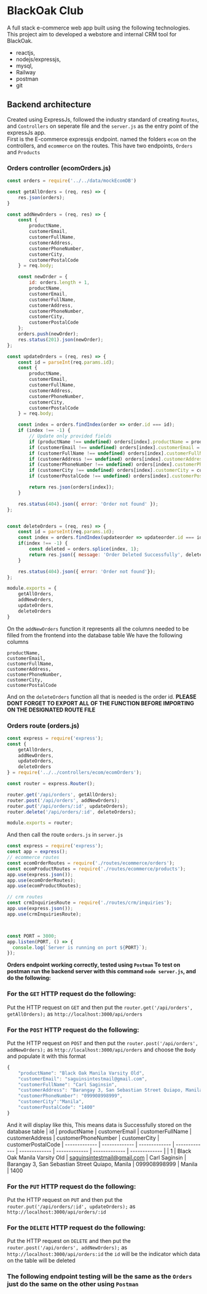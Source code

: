 # BlackOak Club
A full stack e-commerce web app built using the following technologies. This project aim to developed a webstore and internal CRM tool for BlackOak.

- reactjs, <br>
- nodejs/expressjs,  <br>
- mysql,  <br>
- Railway
- postman
- git
## Backend architecture
Created using ExpressJs, followed the industry standard of creating ```Routes```, and ```Controllers``` on seperate file and the ```server.js``` as the entry point of the expressJs app.
<br> 
First is the E-commerce expressjs endpoint. named the folders ```ecom``` on the controllers, and ```ecommerce``` on the routes. This have two endpoints, ```Orders``` and ```Products```
### Orders controller (ecomOrders.js)
```javascript
const orders = require('../../data/mockEcomDB')

const getAllOrders = (req, res) => {
    res.json(orders);
}

const addNewOrders = (req, res) => {
    const { 
        productName,
        customerEmail, 
        customerFullName, 
        customerAddress, 
        customerPhoneNumber, 
        customerCity, 
        customerPostalCode  
    } = req.body;

    const newOrder = {
        id: orders.length + 1,
        productName,
        customerEmail,
        customerFullName,
        customerAddress,
        customerPhoneNumber,
        customerCity,
        customerPostalCode      
    };
    orders.push(newOrder);
    res.status(201).json(newOrder);
};

const updateOrders = (req, res) => {
    const id = parseInt(req.params.id);
    const {
        productName,
        customerEmail,
        customerFullName,
        customerAddress,
        customerPhoneNumber,
        customerCity,
        customerPostalCode
    } = req.body;

    const index = orders.findIndex(order => order.id === id);
    if (index !== -1) {
        // Update only provided fields
        if (productName !== undefined) orders[index].productName = productName;
        if (customerEmail !== undefined) orders[index].customerEmail = customerEmail;
        if (customerFullName !== undefined) orders[index].customerFullName = customerFullName;
        if (customerAddress !== undefined) orders[index].customerAddress = customerAddress;
        if (customerPhoneNumber !== undefined) orders[index].customerPhoneNumber = customerPhoneNumber;
        if (customerCity !== undefined) orders[index].customerCity = customerCity;
        if (customerPostalCode !== undefined) orders[index].customerPostalCode = customerPostalCode;

        return res.json(orders[index]);
    }

    res.status(404).json({ error: 'Order not found' });
};


const deleteOrders = (req, res) => {
    const id = parseInt(req.params.id);
    const index = orders.findIndex(updateorder => updateorder.id === id);
    if(index !== -1) {
        const deleted = orders.splice(index, 1);
        return res.json({ message: 'Order Deleted Successfully', deleted});
    }

    res.status(404).json({ error: 'Order not found'});
};

module.exports = {
    getAllOrders,
    addNewOrders,
    updateOrders,
    deleteOrders
}


```
On the ```addNewOrders``` function it represents all the columns needed to be filled from the frontend into the database table
We have the following columns
```
productName,
customerEmail, 
customerFullName, 
customerAddress, 
customerPhoneNumber, 
customerCity, 
customerPostalCode 
```
And on the ```deleteOrders``` function all that is needed is the order id. **PLEASE DONT FORGET TO EXPORT ALL OF THE FUNCTION BEFORE IMPORTING ON THE DESIGNATED ROUTE FILE**
### Orders route (orders.js)
``` javascript
const express = require('express');
const {
    getAllOrders,
    addNewOrders,
    updateOrders,
    deleteOrders
} = require('../../controllers/ecom/ecomOrders');

const router = express.Router();

router.get('/api/orders', getAllOrders);
router.post('/api/orders', addNewOrders);
router.put('/api/orders/:id', updateOrders);
router.delete('/api/orders/:id', deleteOrders);

module.exports = router;

```
And then call the route ```orders.js``` in ```server.js``` 
```javascript
const express = require('express');
const app = express();
// ecommerce routes
const ecomOrderRoutes = require('./routes/ecommerce/orders');
const ecomProductRoutes = require('./routes/ecommerce/products');
app.use(express.json());
app.use(ecomOrderRoutes);
app.use(ecomProductRoutes);

// crm routes
const crmInquiriesRoute = require('./routes/crm/inquiries');
app.use(express.json());
app.use(crmInquiriesRoute);



const PORT = 3000;
app.listen(PORT, () => {
  console.log(`Server is running on port ${PORT}`);
});

```
**Orders endpoint working correctly, tested using ```Postman``` To test on postman run the backend server with this command ```node server.js```, and do the following:**
<br>
### For the ```GET``` HTTP request do  the following:
Put the HTTP request on ```GET```  and then put the ```router.get('/api/orders', getAllOrders);``` as ```http://localhost:3000/api/orders```
### For the ```POST``` HTTP request do  the following:
Put the HTTP request on ```POST```  and then put the ```router.post('/api/orders', addNewOrders);``` as ```http://localhost:3000/api/orders``` and choose the ```Body``` and populate it with this format
```javascript
{
    "productName": "Black Oak Manila Varsity Old",
    "customerEmail": "saguinsintestmail@gmail.com", 
    "customerFullName": "Carl Saginsin", 
    "customerAddress": "Barangay 3, San Sebastian Street Quiapo, Manila", 
    "customerPhoneNumber": "099908998999", 
    "customerCity":"Manila", 
    "customerPostalCode": "1400" 
}
```
And it will display like this, This means data is Successfully stored on the database table
| id  | productName | customerEmail | customerFullName | customerAddress | customerPhoneNumber | customerCity | customerPostalCode
| -------------     | ------------- | ------------- | ------------- | ------------- | ------------- | ------------- | ------------- |
| 1   | Black Oak Manila Varsity Old | saguinsintestmail@gmail.com | Carl Saginsin | Barangay 3, San Sebastian Street Quiapo, Manila | 099908998999 | Manila | 1400

### For the ```PUT``` HTTP request do  the following:
Put the HTTP request on ```PUT```  and then put the ```router.put('/api/orders/:id', updateOrders);``` as ```http://localhost:3000/api/orders/:id```
### For the ```DELETE``` HTTP request do  the following:
Put the HTTP request on ```DELETE```  and then put the ```router.post('/api/orders', addNewOrders);``` as ```http://localhost:3000/api/orders:id``` the ```id``` will be the indicator which data on the table will be deleted
### The following endpoint testing will be the same as the ```Orders``` just do the same on the other using ```Postman```